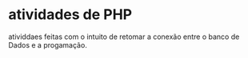 # atividades de PHP
atividdaes feitas com o intuito de retomar a conexão entre o banco de Dados e a progamação.
